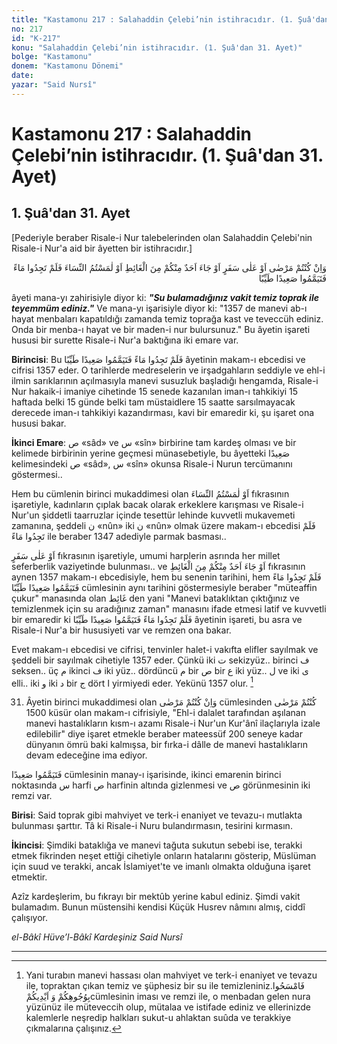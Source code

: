 ```yaml
---
title: "Kastamonu 217 : Salahaddin Çelebi’nin istihracıdır. (1. Şuâ'dan 31. Ayet)"
no: 217
id: "K-217"
konu: "Salahaddin Çelebi’nin istihracıdır. (1. Şuâ'dan 31. Ayet)"
bolge: "Kastamonu"
donem: "Kastamonu Dönemi"
date: 
yazar: "Said Nursî"
---
```


# Kastamonu 217 : Salahaddin Çelebi’nin istihracıdır. (1. Şuâ'dan 31. Ayet)

## 1. Şuâ'dan 31. Ayet

<p class="takdim">[Pederiyle beraber Risale-i Nur talebelerinden olan Salahaddin Çelebi'nin Risale-i Nur'a aid bir âyetten bir istihracıdır.]</p>

<p class="arabic" dir="rtl" title="Meal: “Fakat hasta olur veya bir yolculukta iseniz veya içinizden biri def'-i hacetten gelirse veya kadınlara dokunursanız.. Artık su bulamazsanız, o vakit temiz bir toprağa teyemmüm edin.” [Maide sûresi: 6]">وَاِنْ كُنْتُمْ مَرْضٰى اَوْ عَلٰى سَفَرٍ اَوْ جَاءَ اَحَدٌ مِنْكُمْ مِنَ الْغَائِطِ اَوْ لٰمَسْتُمُ النِّسَاءَ فَلَمْ تَجِدُوا مَاءً فَتَيَمَّمُوا صَعِيدًا طَيِّبًا</p>

âyeti mana-yı zahirisiyle diyor ki: ***"Su bulamadığınız vakit temiz toprak ile teyemmüm ediniz."*** Ve mana-yı işarisiyle diyor ki: "1357 de manevi ab-ı hayat menbaları kapatıldığı zamanda temiz toprağa kast ve teveccüh ediniz. Onda bir menba-ı hayat ve bir maden-i nur bulursunuz." Bu âyetin işareti hususi bir surette Risale-i Nur'a baktığına iki emare var.

**Birincisi**: Bu <span class="arabic" dir="rtl" title="Meal: “Artık su bulamazsanız, o vakit temiz bir toprağa teyemmüm edin.”">فَلَمْ تَجِدُوا مَاءً فَتَيَمَّمُوا صَعِيدًا طَيِّبًا</span> âyetinin makam-ı ebcedisi ve cifrisi 1357 eder. O tarihlerde medreselerin ve irşadgahların seddiyle ve ehl-i ilmin sarıklarının açılmasıyla manevi susuzluk başladığı hengamda, Risale-i Nur hakaik-i imaniye cihetinde 15 senede kazanılan iman-ı tahkikiyi 15 haftada belki 15 günde belki tam müstaidlere 15 saatte sarsılmayacak derecede iman-ı tahkikiyi kazandırması, kavi bir emaredir ki, şu işaret ona hususi bakar.

**İkinci Emare**: <span class="arabic" dir="rtl" title="">ص</span> «sâd» ve <span class="arabic" dir="rtl" title="">س</span> «sîn» birbirine tam kardeş olması ve bir kelimede birbirinin yerine geçmesi münasebetiyle, bu âyetteki <span class="arabic" dir="rtl" title="Meal: “Bir toprak”">صَعِيدًا</span> kelimesindeki <span class="arabic" dir="rtl" title="">ص</span> «sâd», <span class="arabic" dir="rtl" title="">س</span> «sîn» okunsa Risale-i Nurun tercümanını göstermesi..

Hem bu cümlenin birinci mukaddimesi olan <span class="arabic" dir="rtl" title="Meal: “Veya kadınlara dokunursanız”">اَوْ لٰمَسْتُمُ النِّسَاءَ</span> fıkrasının işaretiyle, kadınların çıplak bacak olarak erkeklere karışması ve Risale-i Nur'un şiddetli taarruzlar içinde tesettür lehinde kuvvetli mukavemeti zamanına, şeddeli <span class="arabic" dir="rtl" title="">ن</span> «nûn» iki <span class="arabic" dir="rtl" title="">ن</span> «nûn» olmak üzere makam-ı ebcedisi <span class="arabic" dir="rtl" title="Meal: “Artık su bulamazsanız”">فَلَمْ تَجِدُوا مَاءً</span> ile beraber 1347 adediyle parmak basması..

<span class="arabic" dir="rtl" title="Meal: “Veya bir yolculukta”">اَوْ عَلٰى سَفَرٍ</span> fıkrasının işaretiyle, umumi harplerin asrında her millet seferberlik vaziyetinde bulunması.. ve <span class="arabic" dir="rtl" title="Meal: “Veya içinizden biri def'-i hacetten gelirse”">اَوْ جَاءَ اَحَدٌ مِنْكُمْ مِنَ الْغَائِطِ</span> fıkrasının aynen 1357 makam-ı ebcedisiyle, hem bu senenin tarihini, hem <span class="arabic" dir="rtl" title="Meal: “Artık su bulamazsanız, o vakit temiz bir toprağa teyemmüm edin.”">فَلَمْ تَجِدُوا مَاءً فَتَيَمَّمُوا صَعِيدًا طَيِّبًا</span> cümlesinin aynı tarihini göstermesiyle beraber "müteaffin çukur" manasında olan <span class="arabic" dir="rtl" title="">غَائِط</span> den yani "Manevi bataklıktan çıktığınız ve temizlenmek için su aradığınız zaman" manasını ifade etmesi latif ve kuvvetli bir emaredir ki <span class="arabic" dir="rtl" title="Meal: “Artık su bulamazsanız, o vakit temiz bir toprağa teyemmüm edin.”">فَلَمْ تَجِدُوا مَاءً فَتَيَمَّمُوا صَعِيدًا طَيِّبًا</span> âyetinin işareti, bu asra ve Risale-i Nur'a bir hususiyeti var ve remzen ona bakar.

Evet makam-ı ebcedisi ve cifrisi, tenvinler halet-i vakıfta elifler sayılmak ve şeddeli bir sayılmak cihetiyle 1357 eder. Çünkü iki <span class="arabic" dir="rtl" title="">ت</span> sekizyüz.. birinci <span class="arabic" dir="rtl" title="">ف</span> seksen.. üç <span class="arabic" dir="rtl" title="">م</span> ikinci <span class="arabic" dir="rtl" title="">ف</span> iki yüz.. dördüncü <span class="arabic" dir="rtl" title="">م</span> bir <span class="arabic" dir="rtl" title="">ص</span> bir <span class="arabic" dir="rtl" title="">ع</span> iki yüz.. <span class="arabic" dir="rtl" title="">ل</span> ve iki <span class="arabic" dir="rtl" title="">ى</span> elli.. iki <span class="arabic" dir="rtl" title="">و</span> iki <span class="arabic" dir="rtl" title="">د</span> bir <span class="arabic" dir="rtl" title="">ج</span> dört <span class="arabic" dir="rtl" title="">ا</span> yirmiyedi eder. Yekünü 1357 olur. [^1]

31. Âyetin birinci mukaddimesi olan <span class="arabic" dir="rtl" title="Meal: “Fakat hasta olursanız”">وَاِنْ كُنْتُمْ مَرْضٰى</span> cümlesinden <span class="arabic" dir="rtl" title="Meal: “Hasta idiniz”">كُنْتُمْ مَرْضٰى</span> 1500 küsür olan makam-ı cifrisiyle, "Ehl-i dalalet tarafından aşılanan manevi hastalıkların kısm-ı azamı Risale-i Nur'un Kur'ânî ilaçlarıyla izale edilebilir" diye işaret etmekle beraber mateessüf 200 seneye kadar dünyanın ömrü baki kalmışsa, bir fırka-i dâlle de manevi hastalıkların devam edeceğine ima ediyor.

<span class="arabic" dir="rtl" title="Meal: “Bir toprağa teyemmüm edin”">فَتَيَمَّمُوا صَعِيدًا</span> cümlesinin manay-ı işarisinde, ikinci emarenin birinci noktasında <span class="arabic" dir="rtl" title="">س</span> harfi <span class="arabic" dir="rtl" title="">ص</span> harfinin altında gizlenmesi ve <span class="arabic" dir="rtl" title="">ص</span> görünmesinin iki remzi var.

**Birisi**: Said toprak gibi mahviyet ve terk-i enaniyet ve tevazu-ı mutlakta bulunması şarttır. Tâ ki Risale-i Nuru bulandırmasın, tesirini kırmasın.

**İkincisi**: Şimdiki bataklığa ve manevi tağuta sukutun sebebi ise, terakki etmek fikrinden neşet ettiği cihetiyle onların hatalarını gösterip, Müslüman için suud ve terakki, ancak İslamiyet'te ve imanlı olmakta olduğuna işaret etmektir.

Azîz kardeşlerim, bu fıkrayı bir mektûb yerine kabul ediniz. Şimdi vakit bulamadım. Bunun müstensihi kendisi Küçük Husrev nâmını almış, ciddî çalışıyor.

*el-Bâkî Hüve’l-Bâkî*
*Kardeşiniz*
*Said Nursî* 

***

[^1]: Yani turabın manevi hassası olan mahviyet ve terk-i enaniyet ve tevazu ile, topraktan çıkan temiz ve şüphesiz bir su ile temizleniniz.<span class="arabic" dir="rtl" title="Meal: “Yüzlerinizi ve ellerinizi ondan meshedin”">فَامْسَحُوا بِوُجُوهِكُمْ وَ اَيْدِيكُمْ</span>cümlesinin iması ve remzi ile, o menbadan gelen nura yüzünüz ile müteveccih olup, mütalaa ve istifade ediniz ve ellerinizde kalemlerle neşredip halkları sukut-u ahlaktan suûda ve terakkiye çıkmalarına çalışınız.
[^2]: <span class="arabic" dir="rtl" title="Meal: “Veya kadınlara dokunursanız.. Artık su bulamazsanız..”">اَوْ لٰمَسْتُمُ النِّسَاءَ فَلَمْ تَجِدُوا مَاءً</span>makam-ı cifrisi olan 1347 edip aynı tarihte cazibedar fitne-i nisaiye ehl-i islamı içine cezbetmesi ve ref-i tesettürün resmileşmesidir. Ve Risale-i Nur'un tam mücahedesi aynı tarihine muvafakati bu emareyi tam kuvvetlendiriyor.
[^3]: Bu dört cümlenin münasebet-i maneviyeleri ile ve üç cümlenin üç makam-ı ebcedileri ile bu zamanımızdaki Risale-i Nur'un hizmetine tam mutabakatı, o hususiyeti ispat eder.
[^4]: Salahaddin, pederiyle beraber bu âyette bir işaret var diye icmalen hissedip sordu. Gece de manevi bir ihtar ile bu cevab geldi.
[^5]: 1. Şuaın 33 âyetinden 31. âyetinin 4 sene sonra zuhurunun sırrı, her iki cümlesiyle bu senenin aynı tarihini göstermesidir.<span class="arabic" dir="rtl" title="Meal: “En doğrusunu Allah bilir.” * “Gaybı Allah'tan başkası bilemez” [Neml Sûresi, 27:65 den alıntı]">وَاللّٰهُ اَعْلَمُ بِالصَّوَابِ * لاَ يَعْلَمُ الْغَيْبَ اِلاَّ اللّٰهُ</span>
